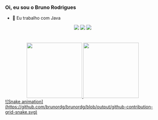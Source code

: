 ### Oi, eu sou o Bruno Rodrigues

- 🔭 Eu trabalho com Java

<div align="center">

  <a href="https://instagram.com/bruno2rdg" target="_blank"><img src="https://img.shields.io/badge/-Instagram-%23E4405F?style=for-the-badge&logo=instagram&logoColor=white" target="_blank"></a>
  <a href = "mailto:rodrigues.brodrigues@gmail.com"><img src="https://img.shields.io/badge/-Gmail-%23333?style=for-the-badge&logo=gmail&logoColor=white" target="_blank"></a>
  <a href="https://www.linkedin.com/in/brunorodrigues-rodrigues/" target="_blank"><img src="https://img.shields.io/badge/-LinkedIn-%230077B5?style=for-the-badge&logo=linkedin&logoColor=white" target="_blank"></a> 

  <h1> </h1>
  
  <a href="https://github.com/brunordg">
  <img height="180em" src="https://github-readme-stats.vercel.app/api?username=brunordg&show_icons=true&theme=dracula&include_all_commits=true&count_private=true"/>
  <img height="180em" src="https://github-readme-stats.vercel.app/api/top-langs/?username=brunordg&layout=compact&langs_count=7&theme=dracula"/>
</div>
  
  
<div> 
  ![Snake animation](https://github.com/brunordg/brunordg/blob/output/github-contribution-grid-snake.svg)
</div>
